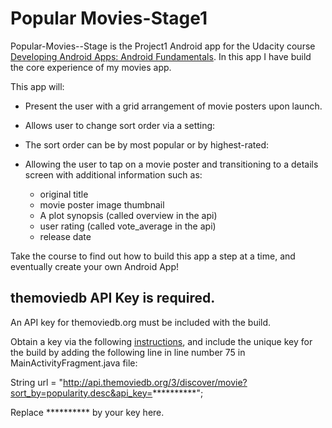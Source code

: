 # **Popular Movies-Stage1**

Popular-Movies--Stage is the Project1 Android app for the Udacity course [Developing Android Apps: Android Fundamentals](https://www.udacity.com/course/ud853).
In this app I have build the core experience of my movies app.

This app will:

 + Present the user with a grid arrangement of movie posters upon launch.
 
 + Allows user to change sort order via a setting:
 
 + The sort order can be by most popular or by highest-rated:
 
 + Allowing the user to tap on a movie poster and transitioning to a details screen with additional information such as:
   + original title
   + movie poster image thumbnail
   + A plot synopsis (called overview in the api)
   + user rating (called vote_average in the api)
   + release date

 Take the course to find out how to build this app a step at a time, and eventually create your own Android App!
 
 ## **themoviedb API Key is required.**
 An API key for themoviedb.org must be included with the build.
 
 Obtain a key via the following [instructions](https://www.themoviedb.org/documentation/api), and include the unique key for the build by adding the following line in line number 75 in MainActivityFragment.java file:
 
 String url = "http://api.themoviedb.org/3/discover/movie?sort_by=popularity.desc&api_key=**********"; 
 
 Replace ********** by your key here.

 

